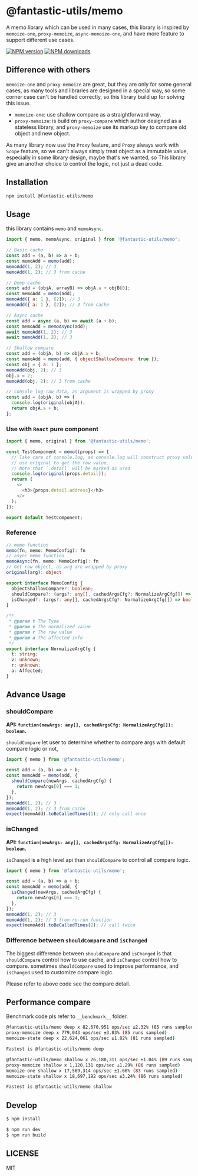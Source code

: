 # @fantastic-utils/memo

A memo library which can be used in many cases, this library is inspired by `memoize-one`, `proxy-memoize`, `async-memoize-one`, and have more feature to support different use cases.

[![NPM version](https://img.shields.io/npm/v/@fantastic-utils/memo.svg?style=flat)](https://npmjs.org/package/@fantastic-utils/memo)
[![NPM downloads](http://img.shields.io/npm/dm/@fantastic-utils/memo.svg?style=flat)](https://npmjs.org/package/@fantastic-utils/memo)

## Difference with others

`memoize-one` and `proxy-memoize` are great, but they are only for some general cases, as many tools and libraries are designed in a special way, so some corner case can't be handled correctly, so this library build up for solving this issue.

- `memoize-one`: use shallow compare as a straightforward way.
- `proxy-memoize`: is build on `proxy-compare` which author designed as a stateless library, and `proxy-memoize` use its markup key to compare old object and new object.

As many library now use the `Proxy` feature, and `Proxy` always work with `Scope` feature, so we can't always simply treat object as a immutable value, especially in some library design, maybe that's we wanted, so This library give an another choice to control the logic, not just a dead code.

## Installation

```bash
npm install @fantastic-utils/memo

```

## Usage

this library contains `memo` and `memoAsync`.

```javascript
import { memo, memoAsync, original } from '@fantastic-utils/memo';

// Basic cache
const add = (a, b) => a + b;
const memoAdd = memo(add);
memoAdd(1, 2); // 3
memoAdd(1, 2); // 3 from cache

// Deep cache
const add = (objA, arrayB) => objA.a + objB[0];
const memoAdd = memo(add);
memoAdd({ a: 1 }, [2]); // 3
memoAdd({ a: 1 }, [2]); // 3 from cache

// Async cache
const add = async (a, b) => await (a + b);
const memoAdd = memoAsync(add);
await memoAdd(1, 2); // 3
await memoAdd(1, 2); // 3

// Shallow compare
const add = (objA, b) => objA.a + b;
const memoAdd = memo(add, { objectShallowCompare: true });
const obj = { a: 1 };
memoAdd(obj, 2); // 3
obj.a = 2;
memoAdd(obj, 2); // 3 from cache

// console log raw data, as argument is wrapped by proxy
const add = (objA, b) => {
  console.log(original(objA));
  return objA.a + b;
};
```

### Use with `React` pure component

```javascript
import { memo, original } from '@fantastic-utils/memo';

const TestComponent = memo((props) => {
  // Take care of console.log, as console.log will construct proxy values
  // use original to get the raw value.
  // Note that `.detail` will be marked as used
  console.log(original(props.detail));
  return (
    <>
      <h3>{props.detail.address}</h3>
    </>
  );
});

export default TestComponent;
```

### Reference

```ts
// memo function
memo(fn, memo: MemoConfig): fn
// async memo function
memoAsync(fn, memo: MemoConfig): fn
// Get raw object, as arg are wrapped by proxy
original(arg): object
```

```ts
export interface MemoConfig {
  objectShallowCompare?: boolean;
  shouldCompare?: (args?: any[], cachedArgsCfg?: NormalizeArgCfg[]) => boolean;
  isChanged?: (args?: any[], cachedArgsCfg?: NormalizeArgCfg[]) => boolean;
}

/**
 * @param t The Type
 * @param v The normalized value
 * @param r The raw value
 * @param a The affected info
 */
export interface NormalizeArgCfg {
  t: string;
  v: unknown;
  r: unknown;
  a: Affected;
}
```

## Advance Usage

### shouldCompare

**API: `function(newArgs: any[], cachedArgsCfg: NormalizeArgCfg[]): boolean`.**

`shouldCompare` let user to determine whether to compare args with default compare logic or not,

```javascript
import { memo } from '@fantastic-utils/memo';

const add = (a, b) => a + b;
const memoAdd = memo(add, {
  shouldCompare(newArgs, cachedArgCfg) {
    return newArgs[0] === 1;
  },
});
memoAdd(1, 2); // 3
memoAdd(1, 2); // 3 from cache
expect(memoAdd).toBeCalledTimes(1); // only call once
```

### isChanged

**API: `function(newArgs: any[], cachedArgsCfg: NormalizeArgCfg[]): boolean`.**

`isChanged` is a high level api than `shouldCompare` to control all compare logic.

```javascript
import { memo } from '@fantastic-utils/memo';

const add = (a, b) => a + b;
const memoAdd = memo(add, {
  isChanged(newArgs, cachedArgCfg) {
    return newArgs[0] === 1;
  },
});
memoAdd(1, 2); // 3
memoAdd(1, 2); // 3 from re-run function
expect(memoAdd).toBeCalledTimes(2); // call twice
```

### Difference between `shouldCompare` and `isChanged`

The biggest difference between `shouldCompare` and `isChanged` is that `shouldCompare` control how to use cache, and `isChanged` control how to compare. sometimes `shouldCompare` used to improve performance, and `isChanged` used to customize compare logic.

Please refer to above code see the compare detail.

## Performance compare

Benchmark code pls refer to `__benchmark__` folder.

```bash
@fantastic-utils/memo deep x 82,670,951 ops/sec ±2.32% (85 runs sampled)
proxy-memoize deep x 779,043 ops/sec ±3.83% (85 runs sampled)
memoize-state deep x 22,624,061 ops/sec ±1.82% (81 runs sampled)

Fastest is @fantastic-utils/memo deep
```

```bash
@fantastic-utils/memo shallow x 26,180,311 ops/sec ±1.04% (89 runs sampled)
proxy-memoize shallow x 1,120,131 ops/sec ±1.29% (86 runs sampled)
memoize-one shallow x 17,569,314 ops/sec ±1.66% (83 runs sampled)
memoize-state shallow x 18,697,192 ops/sec ±3.24% (86 runs sampled)

Fastest is @fantastic-utils/memo shallow
```

## Develop

```bash
$ npm install
```

```bash
$ npm run dev
$ npm run build
```

## LICENSE

MIT
